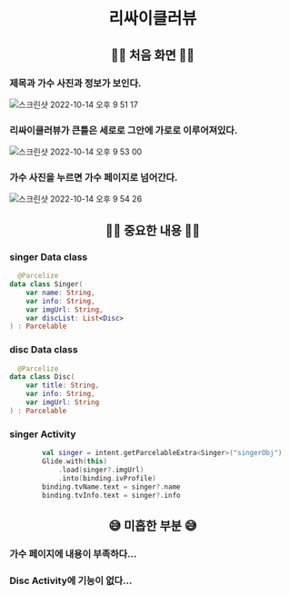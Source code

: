 # <div align="center">리싸이클러뷰</div>

## <div align="center">👋🏻 처음 화면 👋🏻</div>
### 제목과 가수 사진과 정보가 보인다.
![스크린샷 2022-10-14 오후 9 51 17](https://user-images.githubusercontent.com/102125786/195851339-82b91ff6-d269-41f1-b302-a86ff996d4d3.png)
### 리싸이클러뷰가 큰틀은 세로로 그안에 가로로 이루어져있다.
![스크린샷 2022-10-14 오후 9 53 00](https://user-images.githubusercontent.com/102125786/195851652-db67e7f8-6dac-42a6-aec8-99c0f217d615.png)
### 가수 사진을 누르면 가수 페이지로 넘어간다.
![스크린샷 2022-10-14 오후 9 54 26](https://user-images.githubusercontent.com/102125786/195851920-1bdfbe4f-78b8-432c-a403-9ae6aab675bc.png)

## <div align="center"> ✍🏻 중요한 내용 ✍🏻 </div>
### singer Data class
```kotlin
  @Parcelize
data class Singer(
	var name: String,
	var info: String,
	var imgUrl: String,
	var discList: List<Disc>
) : Parcelable
```

### disc Data class
```kotlin
  @Parcelize
data class Disc(
	var title: String,
	var info: String,
	var imgUrl: String
) : Parcelable
```
### singer Activity
```kotlin
		val singer = intent.getParcelableExtra<Singer>("singerObj")
		Glide.with(this)
			.load(singer?.imgUrl)
			.into(binding.ivProfile)
		binding.tvName.text = singer?.name
		binding.tvInfo.text = singer?.info
```

## <div align="center"> 😅 미흡한 부분 😅 </div>
### 가수 페이지에 내용이 부족하다...
### Disc Activity에 기능이 없다...

